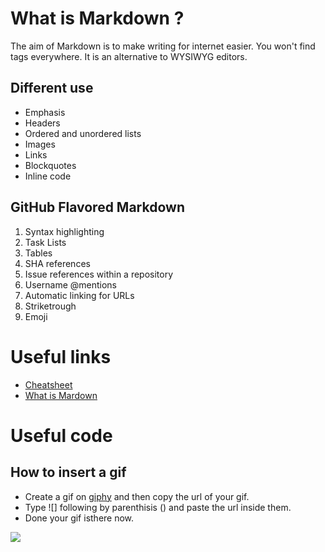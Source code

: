 # What is Markdown ?

The aim of Markdown is to make writing for internet easier. You won't find tags everywhere. It is an alternative to WYSIWYG editors.

## Different use

* Emphasis
* Headers
* Ordered and unordered lists
* Images 
* Links
* Blockquotes
* Inline code

## GitHub Flavored Markdown

1. Syntax highlighting
2. Task Lists
3. Tables 
4. SHA references
5. Issue references within a repository
6. Username @mentions
7. Automatic linking for URLs
8. Striketrough
9. Emoji

# Useful links

- [Cheatsheet](https://github.com/adam-p/markdown-here/wiki/Markdown-Cheatsheet)
- [What is Mardown](https://www.ultraedit.com/company/blog/community/what-is-markdown-why-use-it.html)

# Useful code

## How to insert a gif

- Create a gif on [giphy](https://giphy.com) and then copy the url of your gif.
- Type ![] following by parenthisis () and paste the url inside them.
- Done your gif isthere now.


![](https://media.giphy.com/media/qAaLFEVV7iyMbrFrvX/giphy.gif)

